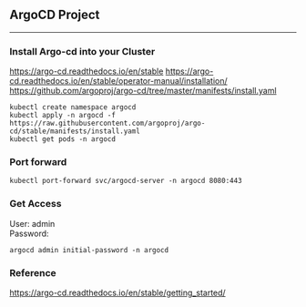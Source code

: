 ## ArgoCD Project

---

### Install Argo-cd into your Cluster

https://argo-cd.readthedocs.io/en/stable
https://argo-cd.readthedocs.io/en/stable/operator-manual/installation/
https://github.com/argoproj/argo-cd/tree/master/manifests/install.yaml

```
kubectl create namespace argocd
kubectl apply -n argocd -f https://raw.githubusercontent.com/argoproj/argo-cd/stable/manifests/install.yaml
kubectl get pods -n argocd
```

### Port forward

```
kubectl port-forward svc/argocd-server -n argocd 8080:443
```

### Get Access

User: admin \
Password:

```
argocd admin initial-password -n argocd
```

### Reference

https://argo-cd.readthedocs.io/en/stable/getting_started/
